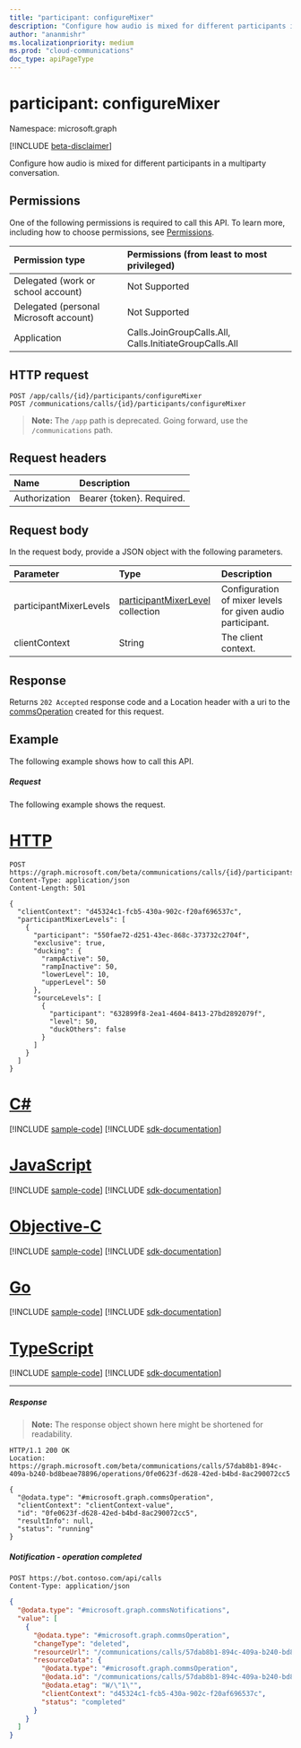 ```yaml
---
title: "participant: configureMixer"
description: "Configure how audio is mixed for different participants in a multiparty conversation."
author: "ananmishr"
ms.localizationpriority: medium
ms.prod: "cloud-communications"
doc_type: apiPageType
---
```


# participant: configureMixer

Namespace: microsoft.graph

[!INCLUDE [beta-disclaimer](../../includes/beta-disclaimer.md)]

Configure how audio is mixed for different participants in a multiparty conversation.

## Permissions
One of the following permissions is required to call this API. To learn more, including how to choose permissions, see [Permissions](/graph/permissions-reference).

| Permission type | Permissions (from least to most privileged) |
| :-------------- | :------------------------------------------ |
| Delegated (work or school account)     | Not Supported        |
| Delegated (personal Microsoft account) | Not Supported        |
| Application     | Calls.JoinGroupCalls.All, Calls.InitiateGroupCalls.All |

## HTTP request
<!-- { "blockType": "ignored" } -->
```http
POST /app/calls/{id}/participants/configureMixer
POST /communications/calls/{id}/participants/configureMixer
```
> **Note:** The `/app` path is deprecated. Going forward, use the `/communications` path.

## Request headers
| Name          | Description               |
|:--------------|:--------------------------|
| Authorization | Bearer {token}. Required. |

## Request body
In the request body, provide a JSON object with the following parameters.

| Parameter      | Type    |Description|
|:---------------|:--------|:----------|
|participantMixerLevels|[participantMixerLevel](../resources/participantmixerlevel.md) collection| Configuration of mixer levels for given audio participant.|
|clientContext|String|The client context.|

## Response
Returns `202 Accepted` response code and a Location header with a uri to the [commsOperation](../resources/commsoperation.md) created for this request.

## Example
The following example shows how to call this API.

##### Request
The following example shows the request.


# [HTTP](#tab/http)
<!-- {
  "blockType": "request",
  "name": "participant-configureMixer"
}-->
```http
POST https://graph.microsoft.com/beta/communications/calls/{id}/participants/configureMixer
Content-Type: application/json
Content-Length: 501

{
  "clientContext": "d45324c1-fcb5-430a-902c-f20af696537c",
  "participantMixerLevels": [
    {
      "participant": "550fae72-d251-43ec-868c-373732c2704f",
      "exclusive": true,
      "ducking": {
        "rampActive": 50,
        "rampInactive": 50,
        "lowerLevel": 10,
        "upperLevel": 50
      },
      "sourceLevels": [
        {
          "participant": "632899f8-2ea1-4604-8413-27bd2892079f",
          "level": 50,
          "duckOthers": false
        }
      ]
    }
  ]
}
```
# [C#](#tab/csharp)
[!INCLUDE [sample-code](../includes/snippets/csharp/participant-configuremixer-csharp-snippets.md)]
[!INCLUDE [sdk-documentation](../includes/snippets/snippets-sdk-documentation-link.md)]

# [JavaScript](#tab/javascript)
[!INCLUDE [sample-code](../includes/snippets/javascript/participant-configuremixer-javascript-snippets.md)]
[!INCLUDE [sdk-documentation](../includes/snippets/snippets-sdk-documentation-link.md)]

# [Objective-C](#tab/objc)
[!INCLUDE [sample-code](../includes/snippets/objc/participant-configuremixer-objc-snippets.md)]
[!INCLUDE [sdk-documentation](../includes/snippets/snippets-sdk-documentation-link.md)]

# [Go](#tab/go)
[!INCLUDE [sample-code](../includes/snippets/go/participant-configuremixer-go-snippets.md)]
[!INCLUDE [sdk-documentation](../includes/snippets/snippets-sdk-documentation-link.md)]

# [TypeScript](#tab/typescript)
[!INCLUDE [sample-code](../includes/snippets/typescript/participant-configuremixer-typescript-snippets.md)]
[!INCLUDE [sdk-documentation](../includes/snippets/snippets-sdk-documentation-link.md)]

---


##### Response

> **Note:** The response object shown here might be shortened for readability.

<!-- {
  "blockType": "response",
  "name": "participant-configureMixer",
  "truncated": true,
  "@odata.type": "microsoft.graph.commsOperation"
} -->
```http
HTTP/1.1 200 OK
Location: https://graph.microsoft.com/beta/communications/calls/57dab8b1-894c-409a-b240-bd8beae78896/operations/0fe0623f-d628-42ed-b4bd-8ac290072cc5

{
  "@odata.type": "#microsoft.graph.commsOperation",
  "clientContext": "clientContext-value",
  "id": "0fe0623f-d628-42ed-b4bd-8ac290072cc5",
  "resultInfo": null,
  "status": "running"
}
```

##### Notification - operation completed

```http
POST https://bot.contoso.com/api/calls
Content-Type: application/json
```

<!-- {
  "blockType": "example",
  "@odata.type": "microsoft.graph.commsNotifications"
}-->
```json
{
  "@odata.type": "#microsoft.graph.commsNotifications",
  "value": [
    {
      "@odata.type": "#microsoft.graph.commsOperation",
      "changeType": "deleted",
      "resourceUrl": "/communications/calls/57dab8b1-894c-409a-b240-bd8beae78896/operations/0fe0623f-d628-42ed-b4bd-8ac290072cc5",
      "resourceData": {
        "@odata.type": "#microsoft.graph.commsOperation",
        "@odata.id": "/communications/calls/57dab8b1-894c-409a-b240-bd8beae78896/operations/0fe0623f-d628-42ed-b4bd-8ac290072cc5",
        "@odata.etag": "W/\"1\"",
        "clientContext": "d45324c1-fcb5-430a-902c-f20af696537c",
        "status": "completed"
      }
    }
  ]
}
```

<!-- uuid: 8fcb5dbc-d5aa-4681-8e31-b001d5168d79
2015-10-25 14:57:30 UTC -->
<!--
{
  "type": "#page.annotation",
  "description": "participant: configureMixer",
  "keywords": "",
  "section": "documentation",
  "tocPath": "",
  "suppressions": [
  ]
}
-->



